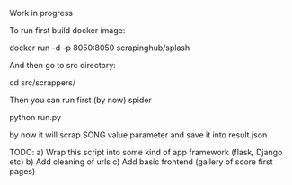 Work in progress

To run first build docker image:

docker run -d -p 8050:8050 scrapinghub/splash


And then go to src directory:

cd src/scrappers/

Then you can run first (by now) spider

python run.py

by now it will scrap SONG value parameter and save it into result.json


TODO:
a) Wrap this script into some kind of app framework (flask, Django etc)
b) Add cleaning of urls
c) Add basic frontend (gallery of score first pages)

